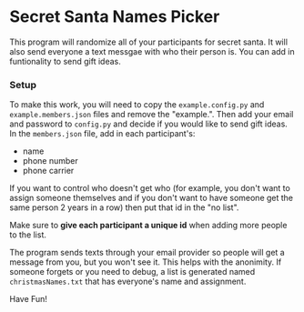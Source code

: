 # Secret Santa Names Picker #

This program will randomize all of your participants for secret santa. It will also send everyone a text messgae with who their person is. You can add in funtionality to send gift ideas.

### Setup ###

To make this work, you will need to copy the `example.config.py` and `example.members.json` files and remove the "example.". Then add your email and password to `config.py` and decide if you would like to send gift ideas. In the `members.json` file, add in each participant's: 

* name 
* phone number
* phone carrier

If you want to control who doesn't get who (for example, you don't want to assign someone themselves and if you don't want to have someone get the same person 2 years in a row) then put that id in the "no list".

Make sure to __give each participant a unique id__ when adding more people to the list. 

The program sends texts through your email provider so people will get a message from you, but you won't see it. This helps with the anonimity. If someone forgets or you need to debug, a list is generated named `christmasNames.txt` that has everyone's name and assignment. 

Have Fun!